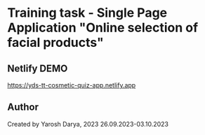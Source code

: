 # Training task - Single Page Application "Online selection of facial products"

## Netlify DEMO
https://yds-tt-cosmetic-quiz-app.netlify.app

## Author

Created by Yarosh Darya, 2023
26.09.2023-03.10.2023 